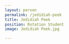 ```yaml
---
layout: person
permalink: /jedidiah-peek
title: Jedidiah Peek
position: Rotation Student
image: Jedidiah Peek.jpg

---
```


